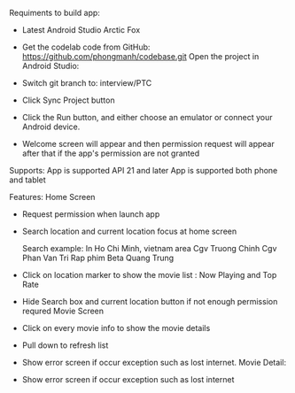 
Requiments to build app:
 - Latest Android Studio Arctic Fox

- Get the codelab code from GitHub: https://github.com/phongmanh/codebase.git
Open the project in Android Studio:
- Switch git branch to: interview/PTC
- Click Sync Project button
- Click the Run button, and either choose an emulator or connect your Android device. 
- Welcome screen will appear and then permission request will appear after that if the app's permission are not granted

Supports:
App is supported API 21 and later
App is supported both phone and tablet

Features:
Home Screen
 - Request permission when launch app
 - Search location and current location focus at home screen
      
      Search example: In Ho Chi Minh, vietnam area
        Cgv Truong Chinh
        Cgv Phan Van Tri
        Rap phim Beta Quang Trung

      
 - Click on location marker to show the movie list : Now Playing and Top Rate
 - Hide Search box and current location button if not enough permission requred
Movie Screen 
 - Click on every movie info to show the movie details
 - Pull down to refresh list
 - Show error screen if occur exception such as lost internet.
Movie Detail:
 - Show error screen if occur exception such as lost internet

